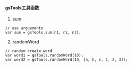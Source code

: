 #### gsTools工具函数

1. sum
```
// use arguements 
var sum = gsTools.sum(n1, n2, n3);
```
2. randomWord
```
// random create word
var word1 = gsTools.randomWord(10);
var word2 = gsTools.randomWord(10, [a, b, c, 1, 2, 3]);
```